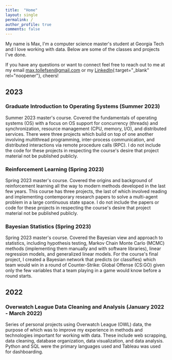 ```yaml
---
title:  "Home"
layout: single
permalink: /
author_profile: true
comments: false
---
```


My name is Max, I'm a computer science master's student at Georgia Tech and I love working with data. Below are some of the classes and projects I've done.

If you have any questions or want to connect feel free to reach out to me at my email [max.tollefsen@gmail.com](mailto:max.tollefsen@gmail.com) or my [LinkedIn](https://www.linkedin.com/in/max-tollefsen/){:target="_blank" rel="noopener"}, cheers!


## 2023
### Graduate Introduction to Operating Systems (Summer 2023)
Summer 2023 master's course. Covered the fundamentals of operating systems (OS) with a focus on OS support for concurrency (threads) and synchronization, resource management (CPU, memory, I/O), and distributed services. There were three projects which build on top of one another involving multithread programming, inter-process communication, and distributed interactions via remote procedure calls (RPC). I do not include the code for these projects in respecting the course's desire that project material not be published publicly.

### Reinforcement Learning (Spring 2023)
Spring 2023 master's course. Covered the origins and background of reinforcement learning all the way to modern methods developed in the last few years. This course has three projects, the last of which involved reading and implementing contemporary research papers to solve a multi-agent problem in a large continuous state space. I do not include the papers or code for these projects in respecting the course's desire that project material not be published publicly.

### Bayesian Statistics (Spring 2023)
Spring 2023 master's course. Covered the Bayesian view and approach to statistics, including hypothesis testing, Markov Chain Monte Carlo (MCMC) methods (implementing them manually and with software libraries), linear regression models, and generalized linear models. For the course's final project, I created a Bayesian network that predicts (or classifies) which team would win in a round of Counter-Strike: Global Offense (CS:GO) given only the few variables that a team playing in a game would know before a round starts.


## 2022
### Overwatch League Data Cleaning and Analysis (January 2022 - March 2022)
Series of personal projects using Overwatch League (OWL) data, the purpose of which was to improve my experience in methods and technologies important for working with data. These include web scrapping, data cleaning, database organization, data visualization, and data analysis. Python and SQL were the primary languages used and Tableau was used for dashboarding.


